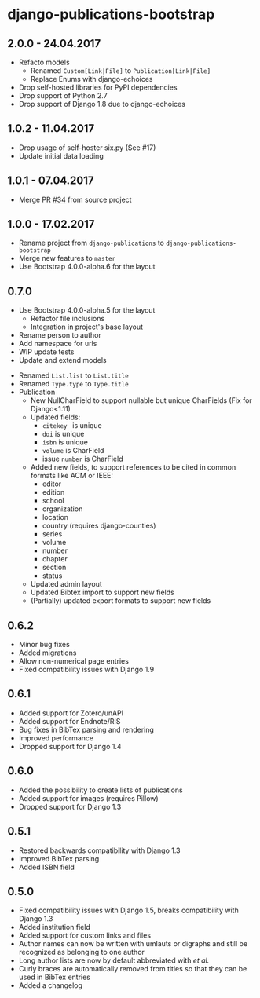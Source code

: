 # django-publications-bootstrap

## 2.0.0 - 24.04.2017
- Refacto models
  * Renamed `Custom[Link|File]` to `Publication[Link|File]`
  * Replace Enums with django-echoices
- Drop self-hosted libraries for PyPI dependencies
- Drop support of Python 2.7
- Drop support of Django 1.8 due to django-echoices

## 1.0.2 - 11.04.2017
- Drop usage of self-hoster six.py (See #17)
- Update initial data loading

## 1.0.1 - 07.04.2017
- Merge PR [#34](https://github.com/lucastheis/django-publications/pull/34) from source project

## 1.0.0 - 17.02.2017
- Rename project from `django-publications` to `django-publications-bootstrap`
- Merge new features to `master`
- Use Bootstrap 4.0.0-alpha.6 for the layout

## 0.7.0
- Use Bootstrap 4.0.0-alpha.5 for the layout
  - Refactor file inclusions
  - Integration in project's base layout
- Rename person to author
- Add namespace for urls
- WIP update tests
- Update and extend models
 * Renamed `List.list` to `List.title`
 * Renamed `Type.type` to `Type.title`
 * Publication
   - New NullCharField to support nullable but unique CharFields (Fix for Django<1.11)
   - Updated fields:
     + `citekey ` is unique
     + `doi` is unique
     + `isbn` is unique
     + `volume` is CharField
     + issue `number` is CharField
   - Added new fields, to support references to be cited in common formats like ACM or IEEE:
      + editor
      + edition
      + school
      + organization
      + location
      + country (requires django-counties)
      + series
      + volume
      + number
      + chapter
      + section
      + status
   - Updated admin layout
   - Updated Bibtex import to support new fields
   - (Partially) updated export formats to support new fields

## 0.6.2
- Minor bug fixes
- Added migrations
- Allow non-numerical page entries
- Fixed compatibility issues with Django 1.9

## 0.6.1
- Added support for Zotero/unAPI
- Added support for Endnote/RIS
- Bug fixes in BibTex parsing and rendering
- Improved performance
- Dropped support for Django 1.4

## 0.6.0
- Added the possibility to create lists of publications
- Added support for images (requires Pillow)
- Dropped support for Django 1.3

## 0.5.1
- Restored backwards compatibility with Django 1.3
- Improved BibTex parsing
- Added ISBN field

## 0.5.0
- Fixed compatibility issues with Django 1.5, breaks compatibility with Django 1.3
- Added institution field
- Added support for custom links and files
- Author names can now be written with umlauts or digraphs and still be recognized as belonging to one author
- Long author lists are now by default abbreviated with *et al.*
- Curly braces are automatically removed from titles so that they can be used in BibTex entries
- Added a changelog
